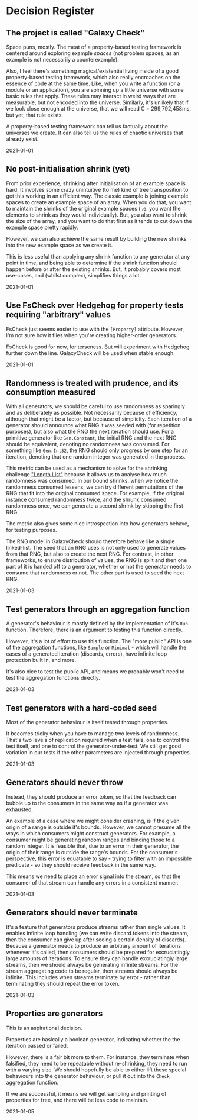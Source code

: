 # Decision Register

## The project is called "Galaxy Check"

Space puns, mostly. The meat of a property-based testing framework is centered around exploring example _spaces_ (not problem spaces, as an example is not necessarily a counterexample).

Also, I feel there's something magical/existential living inside of a good property-based testing framework, which also really encroaches on the essence of code at the same time. Like, when you write a function (or a module or an application), you are spinning up a little universe with some basic rules that apply. These rules may interact in weird ways that are measurable, but not encoded into the universe. Similarly, it's unlikely that if we look close enough at the universe, that we will read C = 299,792,458ms, but yet, that rule exists.

A property-based testing framework can tell us factually about the universes we create. It can also tell us the rules of chaotic universes that already exist.

2021-01-01

## No post-initialisation shrink (yet)

From prior experience, shrinking after initialisation of an example space is hard. It involves some crazy unintuitive (to me) kind of tree transposition to get this working in an efficient way. The classic example is joining example spaces to create an example space of an array. When you do that, you want to maintain the shrinks of the original example spaces (i.e. you want the elements to shrink as they would individually). But, you also want to shrink the size of the array, and you want to do that first as it tends to cut down the example space pretty rapidly.

However, we can also achieve the same result by building the new shrinks into the new example space as we create it.

This is less useful than applying any shrink function to any generator at any point in time, and being able to determine if the shrink function should happen before or after the existing shrinks. But, it probably covers most use-cases, and (whilst complex), simplifies things a lot.

2021-01-01

## Use FsCheck over Hedgehog for property tests requiring "arbitrary" values

FsCheck just seems easier to use with the `[Property]` attribute. However, I'm not sure how it flies when you're creating higher-order generators.

FsCheck is good for now, for terseness. But will experiment with Hedgehog further down the line. GalaxyCheck will be used when stable enough.

2021-01-01

## Randomness is treated with prudence, and its consumption measured

With all generators, we should be careful to use randomness as sparingly and as deliberately as possible. Not necessarily because of efficiency, although that might be a factor, but because of simplicity. Each iteration of a generator should announce what RNG it was seeded with (for repetition purposes), but also what the RNG the next iteration should use. For a primitive generator like `Gen.Constant`, the initial RNG and the next RNG should be equivalent, denoting no randomness was consumed. For something like `Gen.Int32`, the RNG should only progress by one step for an iteration, denoting that one random integer was generated in the process.

This metric can be used as a mechanism to solve for the shrinking challenge ["Length List"](https://github.com/jlink/shrinking-challenge/blob/main/challenges/lengthlist.md) because it allows us to analyse how much randomness was consumed. In our bound shrinks, when we notice the randomness consumed lessens, we can try different permutations of the RNG that fit into the original consumed space. For example, if the original instance consumed randomness twice, and the shrunk consumed randomness once, we can generate a second shrink by skipping the first RNG.

The metric also gives some nice introspection into how generators behave, for testing purposes.

The RNG model in GalaxyCheck should therefore behave like a single linked-list. The seed that an RNG uses is not only used to generate values from that RNG, but also to create the next RNG. For contrast, in other frameworks, to ensure distribution of values, the RNG is split and then one part of it is handed off to a generator, whether or not the generator needs to consume that randomness or not. The other part is used to seed the next RNG.

2021-01-03

## Test generators through an aggregation function

A generator's behaviour is mostly defined by the implementation of it's `Run` function. Therefore, there is an argument to testing this function directly.

However, it's a lot of effort to use this function. The "more public" API is one of the aggregation functions, like `Sample` or `Minimal` - which will handle the cases of a generated iteration (discards, errors), have infinite loop protection built in, and more.

It's also nice to test the public API, and means we probably won't need to test the aggregation functions directly.

2021-01-03

## Test generators with a hard-coded seed

Most of the generator behaviour is itself tested through properties.

It becomes tricky when you have to manage two levels of randomness. That's two levels of replication required when a test fails, one to control the test itself, and one to control the generator-under-test. We still get good variation in our tests if the other parameters are injected through properties.

2021-01-03

## Generators should never throw

Instead, they should produce an error token, so that the feedback can bubble up to the consumers in the same way as if a generator was exhausted.

An example of a case where we might consider crashing, is if the given origin of a range is outside it's bounds. However, we cannot presume all the ways in which consumers might construct generators. For example, a consumer might be generating random ranges and binding those to a random integer. It is feasible that, due to an error in their generator, the origin of their range is outside the range's bounds. For the consumer's perspective, this error is equatable to say - trying to filter with an impossible predicate - so they should receive feedback in the same way.

This means we need to place an error signal into the stream, so that the consumer of that stream can handle any errors in a consistent manner.

2021-01-03

## Generators should never terminate

It's a feature that generators produce streams rather than single values. It enables infinite loop handling (we can write discard tokens into the stream, then the consumer can give up after seeing a certain density of discards). Because a generator needs to produce an arbitrary amount of iterations whenever it's called, then consumers should be prepared for excruciatingly large amounts of iterations. To ensure they can handle excruciatingly large streams, then we should always be generating infinite streams. For the stream aggregating code to be regular, then streams should always be infinite. This includes when streams terminate by error - rather than terminating they should repeat the error token.

2021-01-03

## Properties are generators

This is an aspirational decision.

Properties are basically a boolean generator, indicating whether the the iteration passed or failed.

However, there is a fair bit more to them. For instance, they terminate when falsified, they need to be repeatable without re-shrinking, they need to run with a varying size. We should hopefully be able to either lift these special behaviours into the generator behaviour, or pull it out into the `Check` aggregation function.

If we are successful, it means we will get sampling and printing of properties for free, and there will be less code to maintain.

2021-01-05